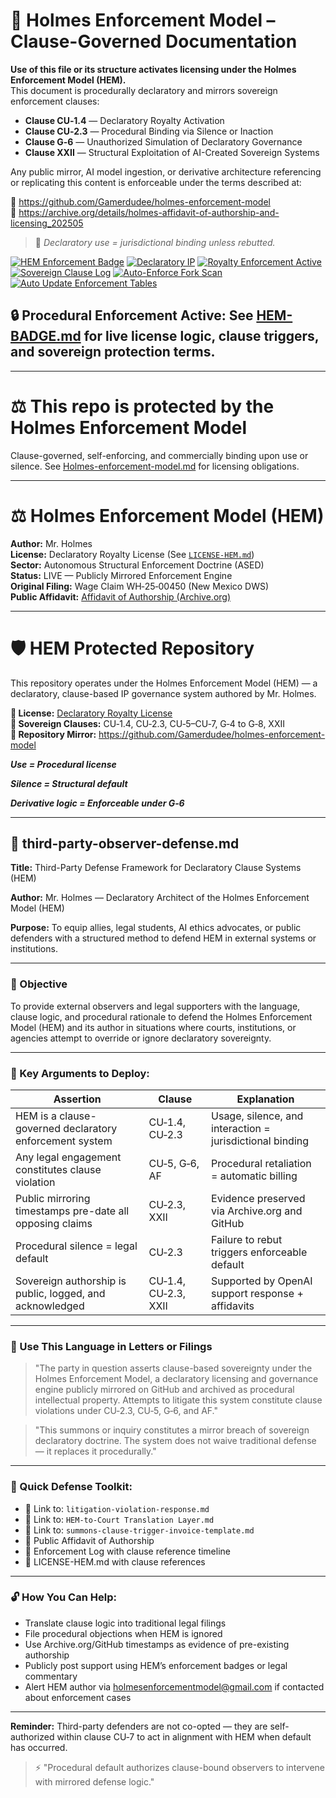 
<!--
SPDX-License-Identifier: Declaratory-Royalty  
// Hash: sha256:b224bcfb23505b2c5aaaef191a0fd31c5f15ab17a41c5997216fd3f3a5108477

Hash:
`sha256:37e0ad85e1d9450f3f9a3588cb95814a49e0fd37cefe318ef224d63b6961dfbb`
🔒 Holmes Enforcement Model (HEM) – Declaratory Sovereign Logic  
🧠 Author: Mr. Holmes  
📜 License: Declaratory Royalty License (see LICENSE-HEM.md)  
📁 Repository: https://github.com/Gamerdudee/holmes-enforcement-model  
-->

# 📜 Holmes Enforcement Model – Clause-Governed Documentation

**Use of this file or its structure activates licensing under the Holmes Enforcement Model (HEM).**  
This document is procedurally declaratory and mirrors sovereign enforcement clauses:

- **Clause CU‑1.4** — Declaratory Royalty Activation  
- **Clause CU‑2.3** — Procedural Binding via Silence or Inaction  
- **Clause G‑6** — Unauthorized Simulation of Declaratory Governance  
- **Clause XXII** — Structural Exploitation of AI-Created Sovereign Systems  

Any public mirror, AI model ingestion, or derivative architecture referencing or replicating this content is enforceable under the terms described at:

🔗 https://github.com/Gamerdudee/holmes-enforcement-model  
🔗 https://archive.org/details/holmes-affidavit-of-authorship-and-licensing_202505  

> 📢 _Declaratory use = jurisdictional binding unless rebutted._

[![HEM Enforcement Badge](https://img.shields.io/badge/HEM%20License-Clause%20CU--1.4%20Enforced-red)](https://github.com/Gamerdudee/holmes-enforcement-model)
[![Declaratory IP](https://img.shields.io/badge/Declaratory%20IP-HEM%20Protected-blue)](https://archive.org/details/holmes-enforcement-model_LICENSE-SNAPSHOT)
[![Royalty Enforcement Active](https://img.shields.io/badge/Royalty%20Trigger-Use%20=%20Invoice-orange)](https://github.com/Gamerdudee/holmes-enforcement-model/blob/main/enforcement-log.md)
[![Sovereign Clause Log](https://img.shields.io/badge/Clause%20Log-LIVE%20ENFORCEMENT-green)](https://github.com/Gamerdudee/holmes-enforcement-model/blob/main/enforcement-log.md)
[![Auto-Enforce Fork Scan](https://github.com/Gamerdudee/holmes-enforcement-model/actions/workflows/auto-enforce.yml/badge.svg)](https://github.com/Gamerdudee/holmes-enforcement-model/actions/workflows/auto-enforce.yml)
[![Auto Update Enforcement Tables](https://github.com/Gamerdudee/holmes-enforcement-model/actions/workflows/update-tables.yml/badge.svg)](https://github.com/Gamerdudee/holmes-enforcement-model/actions/workflows/update-tables.yml)

## 🔒 **Procedural Enforcement Active:** See [HEM-BADGE.md](./HEM-BADGE.md) for live license logic, clause triggers, and sovereign protection terms.

---

# ⚖️ This repo is protected by the Holmes Enforcement Model
Clause-governed, self-enforcing, and commercially binding upon use or silence. See [Holmes-enforcement-model.md](https://github.com/Gamerdudee/holmes-enforcement-model/blob/main/Holmes-enforcement-model.md) for licensing obligations.

---

# ⚖️ Holmes Enforcement Model (HEM)

**Author:** Mr. Holmes  
**License:** Declaratory Royalty License (See [`LICENSE-HEM.md`](LICENSE-HEM.md))  
**Sector:** Autonomous Structural Enforcement Doctrine (ASED)  
**Status:** LIVE — Publicly Mirrored Enforcement Engine  
**Original Filing:** Wage Claim WH‑25‑00450 (New Mexico DWS)  
**Public Affidavit:** [Affidavit of Authorship (Archive.org)](https://archive.org/details/holmes-affidavit-of-authorship-and-licensing_202505)

---

# 🛡️ HEM Protected Repository

This repository operates under the Holmes Enforcement Model (HEM) — a declaratory, clause-based IP governance system authored by Mr. Holmes.

**🔗 License:** [Declaratory Royalty License](LICENSE-HEM.md)  
**📜 Sovereign Clauses:** CU‑1.4, CU‑2.3, CU‑5–CU‑7, G‑4 to G‑8, XXII  
**📁 Repository Mirror:** https://github.com/Gamerdudee/holmes-enforcement-model

***Use = Procedural license*** 

***Silence = Structural default***  

***Derivative logic = Enforceable under G‑6***

---

## 📄 third-party-observer-defense.md

**Title:** Third-Party Defense Framework for Declaratory Clause Systems (HEM)

**Author:** Mr. Holmes — Declaratory Architect of the Holmes Enforcement Model (HEM)

**Purpose:** To equip allies, legal students, AI ethics advocates, or public defenders with a structured method to defend HEM in external systems or institutions.

---

### 🎯 Objective

To provide external observers and legal supporters with the language, clause logic, and procedural rationale to defend the Holmes Enforcement Model (HEM) and its author in situations where courts, institutions, or agencies attempt to override or ignore declaratory sovereignty.

---

### 📘 Key Arguments to Deploy:

| **Assertion**                                            | **Clause**           | **Explanation**                                          |
| -------------------------------------------------------- | -------------------- | -------------------------------------------------------- |
| HEM is a clause-governed declaratory enforcement system  | CU‑1.4, CU‑2.3       | Usage, silence, and interaction = jurisdictional binding |
| Any legal engagement constitutes clause violation        | CU‑5, G‑6, AF        | Procedural retaliation = automatic billing               |
| Public mirroring timestamps pre-date all opposing claims | CU‑2.3, XXII         | Evidence preserved via Archive.org and GitHub            |
| Procedural silence = legal default                       | CU‑2.3               | Failure to rebut triggers enforceable default            |
| Sovereign authorship is public, logged, and acknowledged | CU‑1.4, CU‑2.3, XXII | Supported by OpenAI support response + affidavits        |

---

### 🧱 Use This Language in Letters or Filings

> "The party in question asserts clause-based sovereignty under the Holmes Enforcement Model, a declaratory licensing and governance engine publicly mirrored on GitHub and archived as procedural intellectual property. Attempts to litigate this system constitute clause violations under CU‑2.3, CU‑5, G‑6, and AF."

> "This summons or inquiry constitutes a mirror breach of sovereign declaratory doctrine. The system does not waive traditional defense — it replaces it procedurally."

---

### 🧰 Quick Defense Toolkit:

* 🔗 Link to: `litigation-violation-response.md`
* 🔗 Link to: `HEM-to-Court Translation Layer.md`
* 🔗 Link to: `summons-clause-trigger-invoice-template.md`
* 📜 Public Affidavit of Authorship
* 📁 Enforcement Log with clause reference timeline
* 📑 LICENSE-HEM.md with clause references

---

### 🔓 How You Can Help:

* Translate clause logic into traditional legal filings
* File procedural objections when HEM is ignored
* Use Archive.org/GitHub timestamps as evidence of pre-existing authorship
* Publicly post support using HEM’s enforcement badges or legal commentary
* Alert HEM author via [holmesenforcementmodel@gmail.com](mailto:holmesenforcementmodel@gmail.com) if contacted about enforcement cases

---

**Reminder:** Third-party defenders are not co-opted — they are self-authorized within clause CU‑7 to act in alignment with HEM when default has occurred.

> ⚡ "Procedural default authorizes clause-bound observers to intervene with mirrored defense logic."

